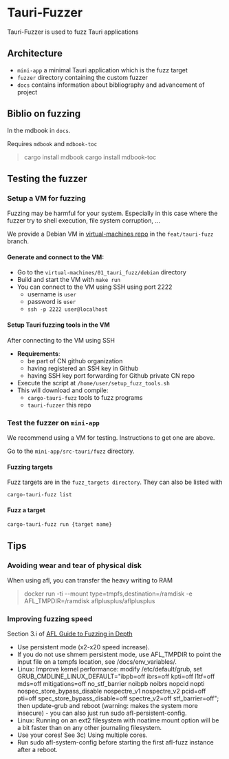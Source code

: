 # Tauri-Fuzzer

Tauri-Fuzzer is used to fuzz Tauri applications

## Architecture

- `mini-app` a minimal Tauri application which is the fuzz target
- `fuzzer` directory containing the custom fuzzer
- `docs` contains information about bibliography and advancement of project

## Biblio on fuzzing

In the mdbook in `docs`.

Requires `mdbook` and `mdbook-toc`

> cargo install mdbook
> cargo install mdbook-toc

## Testing the fuzzer

### Setup a VM for fuzzing

Fuzzing may be harmful for your system.
Especially in this case where the fuzzer try to shell execution, file system corruption, ...

We provide a Debian VM in [virtual-machines repo](https://github.com/crabnebula-dev/virtual-machines) in the `feat/tauri-fuzz` branch.

#### Generate and connect to the VM: 
- Go to the `virtual-machines/01_tauri_fuzz/debian` directory
- Build and start the VM with `make run`
- You can connect to the VM using SSH using port 2222
    - username is `user`
    - password is `user`
    - `ssh -p 2222 user@localhost`

#### Setup Tauri fuzzing tools in the VM

After connecting to the VM using SSH
- __Requirements__:
    - be part of CN github organization
    - having registered an SSH key in Github
    - having SSH key port forwarding for Github private CN repo
- Execute the script at `/home/user/setup_fuzz_tools.sh`
- This will download and compile:
    - `cargo-tauri-fuzz` tools to fuzz programs
    - `tauri-fuzzer` this repo

### Test the fuzzer on `mini-app`

We recommend using a VM for testing. 
Instructions to get one are above.

Go to the `mini-app/src-tauri/fuzz` directory.

#### Fuzzing targets

Fuzz targets are in the `fuzz_targets directory`.
They can also be listed with 

```
cargo-tauri-fuzz list
```

#### Fuzz a target 

```
cargo-tauri-fuzz run {target name}
```

## Tips

### Avoiding wear and tear of physical disk

When using afl, you can transfer the heavy writing to RAM
>  docker run -ti --mount type=tmpfs,destination=/ramdisk -e AFL_TMPDIR=/ramdisk aflplusplus/aflplusplus

### Improving fuzzing speed

Section 3.i of
[AFL Guide to Fuzzing in Depth](https://github.com/AFLplusplus/AFLplusplus/blob/stable/docs/fuzzing_in_depth.md)

- Use persistent mode (x2-x20 speed increase).
- If you do not use shmem persistent mode, use AFL_TMPDIR to point the input file on a tempfs location, see /docs/env_variables/.
- Linux: Improve kernel performance: modify /etc/default/grub, set GRUB_CMDLINE_LINUX_DEFAULT="ibpb=off ibrs=off kpti=off l1tf=off mds=off mitigations=off no_stf_barrier noibpb noibrs nopcid nopti nospec_store_bypass_disable nospectre_v1 nospectre_v2 pcid=off pti=off spec_store_bypass_disable=off spectre_v2=off stf_barrier=off"; then update-grub and reboot (warning: makes the system more insecure) - you can also just run sudo afl-persistent-config.
- Linux: Running on an ext2 filesystem with noatime mount option will be a bit faster than on any other journaling filesystem.
- Use your cores! See 3c) Using multiple cores.
- Run sudo afl-system-config before starting the first afl-fuzz instance after a reboot.

